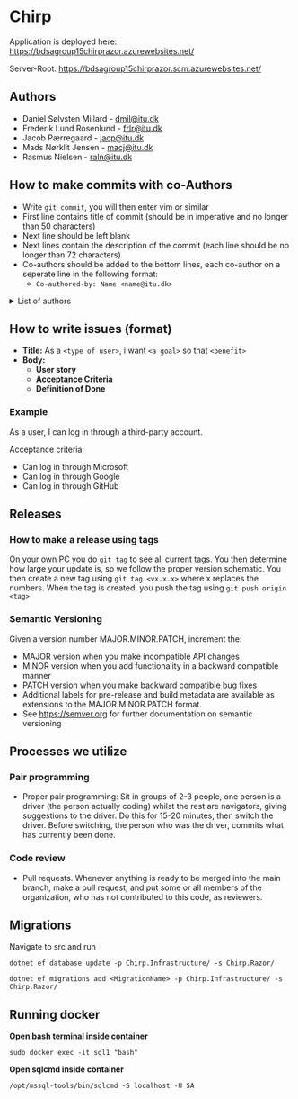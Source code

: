 # Chirp
Application is deployed here: https://bdsagroup15chirprazor.azurewebsites.net/

Server-Root: https://bdsagroup15chirprazor.scm.azurewebsites.net/

## Authors
- Daniel Sølvsten Millard - dmil@itu.dk 
- Frederik Lund Rosenlund - frlr@itu.dk
- Jacob Pærregaard - jacp@itu.dk
- Mads Nørklit Jensen - macj@itu.dk 
- Rasmus Nielsen - raln@itu.dk

## How to make commits with co-Authors
- Write `git commit`, you will then enter vim or similar
- First line contains title of commit (should be in imperative and no longer than 50 characters)
- Next line should be left blank
- Next lines contain the description of the commit (each line should be no longer than 72 characters)
- Co-authors should be added to the bottom lines, each co-author on a seperate line in the following format:
  - `Co-authored-by: Name <name@itu.dk>`

<details>
    <summary>List of authors</summary>
		Co-authored-by: Daniel &lt;dmil@itu.dk> <br />
		Co-authored-by: Frederik &lt;frlr@itu.dk> <br />
		Co-authored-by: Jacob &lt;jacp@itu.dk> <br />
		Co-authored-by: Mads &lt;macj@itu.dk> <br />
		Co-authored-by: Rasmus &lt;raln@itu.dk> <br />
</details>
 
## How to write issues (format)
- **Title:** As a `<type of user>`, i want `<a goal>` so that `<benefit>`
- **Body:**
  - **User story**
  - **Acceptance Criteria**
  - **Definition of Done**

### Example
As a user, I can log in through a third-party account.

Acceptance criteria:
  * Can log in through Microsoft
  * Can log in through Google
  * Can log in through GitHub

## Releases

### How to make a release using tags
On your own PC you do `git tag` to see all current tags.
You then determine how large your update is, so we follow the proper version schematic.
You then create a new tag using `git tag <vx.x.x>` where x replaces the numbers.
When the tag is created, you push the tag using `git push origin <tag>`

### Semantic Versioning
Given a version number MAJOR.MINOR.PATCH, increment the:

* MAJOR version when you make incompatible API changes
* MINOR version when you add functionality in a backward compatible manner
* PATCH version when you make backward compatible bug fixes
* Additional labels for pre-release and build metadata are available as extensions to the MAJOR.MINOR.PATCH format.
* See https://semver.org for further documentation on semantic versioning

## Processes we utilize

### Pair programming
* Proper pair programming: Sit in groups of 2-3 people, one person is a driver (the person actually coding) whilst the rest are navigators, giving suggestions to the driver. Do this for 15-20 minutes, then switch the driver. Before switching, the person who was the driver, commits what has currently been done.

### Code review
* Pull requests. Whenever anything is ready to be merged into the main branch, make a pull request, and put some
or all members of the organization, who has not contributed to this code, as reviewers.

## Migrations
Navigate to src and run

`dotnet ef database update -p Chirp.Infrastructure/ -s Chirp.Razor/`

`dotnet ef migrations add <MigrationName> -p Chirp.Infrastructure/ -s Chirp.Razor/`

## Running docker
**Open bash terminal inside container**

`sudo docker exec -it sql1 "bash"`

**Open sqlcmd inside container**

`/opt/mssql-tools/bin/sqlcmd -S localhost -U SA`
